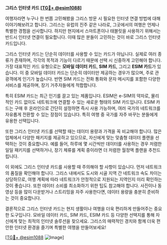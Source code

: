 **그리스 인터넷 카드 [[TG💪+ @esim1088](https://t.me/s/esim1088)]**

여행자라면 누구나 한 번쯤 고민해봤을 그리스 방문 시 필요한 인터넷 연결 방법에 대해 이야기해보려고 합니다. 그리스는 유럽의 진주 같은 나라로, 그곳에서의 여행은 언제나 특별한 경험을 선사합니다. 하지만 현지에서 스마트폰이나 태블릿을 사용하기 위해서는 반드시 인터넷 연결이 필요합니다. 이때 많은 분들이 고민하는 것이 바로 그리스 인터넷 카드입니다.

그리스 인터넷 카드는 단순히 데이터를 사용할 수 있는 카드가 아닙니다. 실제로 여러 종류가 존재하며, 각각의 목적과 기능이 다르기 때문에 선택 시 신중하게 고민해야 합니다. 가장 대표적인 카드 유형으로는 **모바일 데이터 카드**, **SIM 카드**, 그리고 **ESIM 카드**가 있습니다. 이 중 모바일 데이터 카드는 단순히 데이터만 제공하는 경우가 많으며, 주로 관광객에게 인기가 높습니다. 반면 SIM 카드는 전화 통화와 문자 메시지를 포함한 다양한 서비스를 제공하며, 장기 거주자들에게 적합합니다.

특히 ESIM 카드는 최근 인기를 끌고 있는 제품입니다. ESIM은 e-SIM의 약자로, 물리적인 카드 없이도 네트워크에 연결할 수 있는 새로운 형태의 SIM 카드입니다. ESIM 카드는 구매 후 온라인으로 간단히 설정하면 즉시 사용 가능하며, 여러 국가의 네트워크를 자유롭게 전환할 수 있는 장점이 있습니다. 특히 여행 중 국가를 자주 바꾸는 분들에게 유용한 선택입니다.

또한 그리스 인터넷 카드를 선택할 때는 데이터 용량과 가격을 꼭 비교해야 합니다. 많은 업체에서 다양한 패키지를 제공하고 있으므로, 자신에게 맞는 맞춤형 데이터 플랜을 선택하는 것이 중요합니다. 예를 들어, 하루에 몇 시간씩만 데이터를 사용하는 경우 저렴한 일일 패키지를 선택하거나, 장기 체류를 계획 중이라면 더 저렴한 월정액 플랜을 추천드립니다.

이 외에도 그리스 인터넷 카드를 사용할 때 주의해야 할 사항이 있습니다. 먼저 네트워크의 품질을 확인해야 합니다. 그리스 내에서도 도시와 시골 지역 간 네트워크 속도 차이는 상당하므로, 여행 계획에 따라 네트워크가 안정적으로 지원되는 지역인지 미리 확인하는 것이 좋습니다. 또한 데이터 소비를 최소화하기 위한 팁도 참고해야 합니다. 사진이나 동영상 등을 많이 다운받거나 스트리밍을 자주 사용한다면, 데이터 용량을 충분히 준비하는 것이 중요합니다.

결론적으로 그리스 인터넷 카드는 현지 생활이나 여행을 더욱 편리하게 만들어주는 중요한 도구입니다. 모바일 데이터 카드, SIM 카드, ESIM 카드 등 다양한 선택지를 통해 자신에게 맞는 최적의 인터넷 솔루션을 찾으세요. 그리스의 매력적인 경치와 함께 더욱 편안한 인터넷 환경을 즐기며 특별한 여행을 만들어보세요!

[[TG💪+ @esim1088](https://t.me/s/esim1088) ![Image](https://i.postimg.cc/Y0z9fWf4/image.png)]